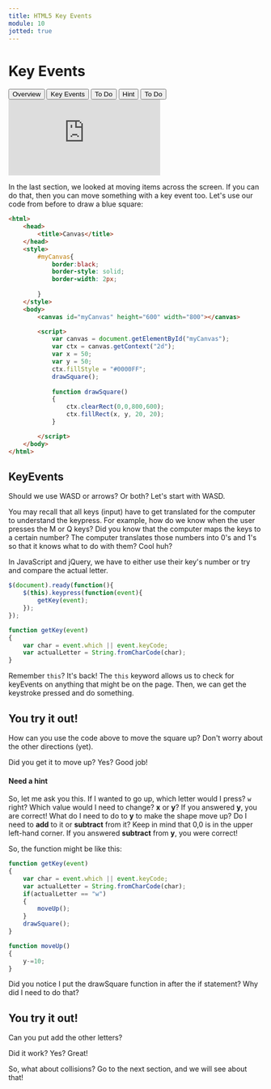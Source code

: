 ```yaml
---
title: HTML5 Key Events
module: 10
jotted: true
---
```


# Key Events

<div class="tab">
  <button class="tablinks active" onclick="openTab(event, 'Overview')">Overview</button>
  <button class="tablinks" onclick="openTab(event, 'keyevents')">Key Events</button>
  <button class="tablinks" onclick="openTab(event, 'todo')">To Do</button>
  <button class="tablinks" onclick="openTab(event, 'hint')">Hint</button>
  <button class="tablinks" onclick="openTab(event, 'todo2')">To Do</button>
  
</div>
<div id="Overview" class="tabcontent" style="display:block">
<div class="tabhtml" markdown="1">

<div class="embed-responsive embed-responsive-16by9"><iframe class="embed-responsive-item" src="https://www.youtube.com/embed/SkXtDH2aGwI" frameborder="0" allowfullscreen></iframe></div>

In the last section, we looked at moving items across the screen. If you can do that, then you can move something with a key event too. Let's use our code from before to draw a blue square:

```html
<html>
    <head>
        <title>Canvas</title>
    </head>
    <style>
        #myCanvas{
            border:black;
            border-style: solid;
            border-width: 2px;
            
        }
    </style>
    <body>
        <canvas id="myCanvas" height="600" width="800"></canvas>

        <script>
            var canvas = document.getElementById("myCanvas");
            var ctx = canvas.getContext("2d");
            var x = 50;
            var y = 50;
            ctx.fillStyle = "#0000FF";
            drawSquare();
            
            function drawSquare()
            {
                ctx.clearRect(0,0,800,600);
                ctx.fillRect(x, y, 20, 20);
            }

        </script>
    </body>
</html>
```

</div>
</div>

<div id="keyevents" class="tabcontent">
<div class="tabhtml" markdown="1">

## KeyEvents

Should we use WASD or arrows?  Or both?  Let's start with WASD.

You may recall that all keys (input) have to get translated for the computer to understand the keypress.  For example, how do we know when the user presses the M or Q keys? Did you know that the computer maps the keys to a certain number? The computer translates those numbers into 0's and 1's so that it knows what to do with them?  Cool huh?

In JavaScript and jQuery, we have to either use their key's number or try and compare the actual letter.

```javascript
$(document).ready(function(){
    $(this).keypress(function(event){
        getKey(event);
    });
});

function getKey(event)
{
    var char = event.which || event.keyCode;
    var actualLetter = String.fromCharCode(char);
}
```

Remember `this`?  It's back!  The `this` keyword allows us to check for keyEvents on anything that might be on the page.  Then, we can get the keystroke pressed and do something.

</div>
</div>

<div id="todo" class="tabcontent">
<div class="tabhtml" markdown="1">

## You try it out!

How can you use the code above to move the square up?  Don't worry about the other directions (yet).

<div id="jotted-demo-1" class="jotted-theme-stacked"></div>

<script>
    new Jotted(document.querySelector("#jotted-demo-1"), {
    files: [
        {
            type: "js",
            hide: false,
            url:"https://raw.githubusercontent.com/Montana-Media-Arts/441-WebTech-Spring2019/master/Week%2011%20Examples/handsonscript.js"
        },
        {
            type: "html",
            hide: false,
            url:"https://raw.githubusercontent.com/Montana-Media-Arts/441-WebTech-Spring2019/master/Week%2011%20Examples/HandsOnExample.html"

    }],
    showBlank: false,
    showResult: true,
    runScripts: true,
    plugins: [
        { name: 'ace', options: { "maxLines": 100, "Lines": 100 } },
        // { name: 'console', options: { autoClear: true } },
    ]
});
</script>

Did you get it to move up? Yes?  Good job!

</div>
</div>

<div id="hint" class="tabcontent">
<div class="tabhtml" markdown="1">

#### Need a hint

So, let me ask you this. If I wanted to go up, which letter would I press?  `w` right?  Which value would I need to change? **x** or **y**?  If you answered **y**, you are correct!  What do I need to do to **y** to make the shape move up?  Do I need to **add** to it or **subtract** from it?  Keep in mind that 0,0 is in the upper left-hand corner.  If you answered **subtract** from **y**, you were correct!

So, the function might be like this:

```javascript
function getKey(event)
{
    var char = event.which || event.keyCode;
    var actualLetter = String.fromCharCode(char);
    if(actualLetter == "w")
    {
        moveUp();
    }
    drawSquare();
}

function moveUp()
{
    y-=10;
}
```
Did you notice I put the drawSquare function in after the if statement?  Why did I need to do that?

</div>
</div>

<div id="todo2" class="tabcontent">
<div class="tabhtml" markdown="1">

## You try it out!

Can you put add the other letters? 

<div id="jotted-demo-2" class="jotted-theme-stacked"></div>

<script>
    new Jotted(document.querySelector("#jotted-demo-2"), {
    files: [
        {
            type: "js",
            hide: false,
            url:"https://raw.githubusercontent.com/Montana-Media-Arts/441-WebTech-Spring2019/master/Week%2011%20Examples/handsonscript.js"
        },
        {
            type: "html",
            hide: false,
            url:"https://raw.githubusercontent.com/Montana-Media-Arts/441-WebTech-Spring2019/master/Week%2011%20Examples/HandsOnExample.html"

    }],
    showBlank: false,
    showResult: true,
    runScripts: true,
    plugins: [
        { name: 'ace', options: { "maxLines": 100, "Lines": 100 } },
        // { name: 'console', options: { autoClear: true } },
    ]
});
</script>

Did it work? Yes? Great!

So, what about collisions?  Go to the next section, and we will see about that!
</div>
</div>

